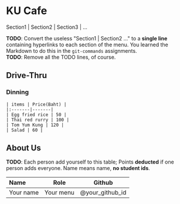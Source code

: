 # KU Cafe

Section1 | Section2 | Section3 | ...

**TODO**: Convert the useless "Section1 | Section2 ..." to a **single line** containing hyperlinks to each section of the menu.
You learned the Markdown to do this in the `git-commands` assignments.    
**TODO**: Remove all the TODO lines, of course.

## Drive-Thru

### Dinning

    | items | Price(Baht) |
    |:-------|-------|
    | Egg fried rice | 50 |
    | Thai red rurry | 100 |
    | Tom Yum Kung | 120 |
    | Salad | 60 |

## About Us

**TODO**: Each person add yourself to this table; Points **deducted** if one person adds everyone. Name means name, **no student ids**.

| Name      | Role      | Github          |
|:----------|-----------|-----------------|
| Your name | Your menu | @your_github_id |

